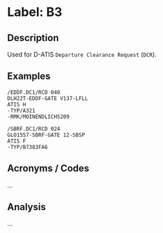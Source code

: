 # Label: B3

## Description

Used for D-ATIS `Departure Clearance Request` (`DCR`).

## Examples

```
/EDDF.DC1/RCD 040
DLH22T-EDDF-GATE V137-LFLL
ATIS H
-TYP/A321
-RMK/MOINENDLICH5209
```

```
/SBRF.DC1/RCD 024
GLO1557-SBRF-GATE 12-SBSP
ATIS F
-TYP/B7383FA6
```

## Acronyms / Codes

...

## Analysis

...
